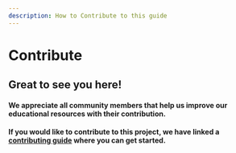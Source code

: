```yaml
---
description: How to Contribute to this guide
---
```


# Contribute

## Great to see you here!

#### We appreciate all community members that help us improve our educational resources with their contribution.

#### If you would like to contribute to this project, we have linked a [contributing guide](untitled-1/) where you can get started.

#### 

####  

